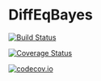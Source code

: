 # DiffEqBayes

[![Build Status](https://travis-ci.org/ChrisRackauckas/DiffEqBayes.jl.svg?branch=master)](https://travis-ci.org/ChrisRackauckas/DiffEqBayes.jl)

[![Coverage Status](https://coveralls.io/repos/ChrisRackauckas/DiffEqBayes.jl/badge.svg?branch=master&service=github)](https://coveralls.io/github/ChrisRackauckas/DiffEqBayes.jl?branch=master)

[![codecov.io](http://codecov.io/github/ChrisRackauckas/DiffEqBayes.jl/coverage.svg?branch=master)](http://codecov.io/github/ChrisRackauckas/DiffEqBayes.jl?branch=master)
